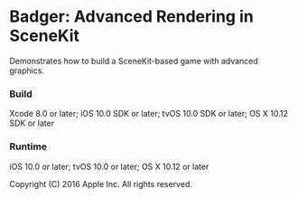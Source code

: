# Badger: Advanced Rendering in SceneKit

Demonstrates how to build a SceneKit-based game with advanced graphics.

### Build

Xcode 8.0 or later; iOS 10.0 SDK or later; tvOS 10.0 SDK or later; OS X 10.12 SDK or later 

### Runtime

iOS 10.0 or later; tvOS 10.0 or later; OS X 10.12 or later

Copyright (C) 2016 Apple Inc. All rights reserved.
